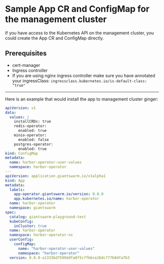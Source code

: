 # Sample App CR and ConfigMap for the management cluster
If you have access to the Kubernetes API on the management cluster, you could create the App CR and ConfigMap directly.

## Prerequisites

* cert-manager
* Ingress controller
* If you are using nginx ingress controller make sure you have annotated your ingressClass:
  `ingressclass.kubernetes.io/is-default-class: "true"`
<hr />

Here is an example that would install the app to management cluster ginger:

```yaml
apiVersion: v1
data:
  values: |
    installCRDs: true
    redis-operator:
      enabled: true
    minio-operator:
      enabled: false
    postgres-operator:
      enabled: true
kind: ConfigMap
metadata:
  name: harbor-operator-user-values
  namespace: harbor-operator
---
apiVersion: application.giantswarm.io/v1alpha1
kind: App
metadata:
  labels:
    app-operator.giantswarm.io/version: 0.0.0
    app.kubernetes.io/name: harbor-operator
  name: harbor-operator
  namespace: giantswarm   
spec:
  catalog: giantswarm-playground-test
  kubeConfig:
    inCluster: true
  name: harbor-operator
  namespace: harbor-operator-ns
  userConfig:
    configMap:
      name: "harbor-operator-user-values"
      namespace: "harbor-operator"
  version: 0.0.0-a1333bd7599ddfa8f5c7fb6ce26dc777b84fa7b3
  ```
